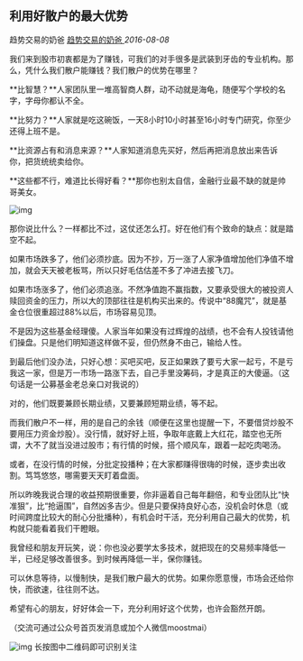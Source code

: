 ## 利用好散户的最大优势

趋势交易的奶爸 [趋势交易的奶爸 ](javascript:void(0);) *2016-08-08*

我们来到股市初衷都是为了赚钱，可我们的对手很多是武装到牙齿的专业机构。那么，凭什么我们散户能赚钱？我们散户的优势在哪里？

 

**比智慧？**人家团队里一堆高智商人群，动不动就是海龟，随便写个学校的名字，字母你都认不全。

 

**比努力？**人家就是吃这碗饭，一天8小时10小时甚至16小时专门研究，你至少还得上班不是。

 

**比资源占有和消息来源？**人家知道消息先买好，然后再把消息放出来告诉你，把货统统卖给你。

 

**这些都不行，难道比长得好看？**那你也别太自信，金融行业最不缺的就是帅哥美女。

![img](https://mmbiz.qpic.cn/mmbiz/VyPaD2tFqzpicJBpyerxdADYSP8icDMdatrgqaP42zWccvg9gq9nDgOVBkFcQmKnWAM9GubdnSrtC6OyFbCaIytQ/640?wx_fmt=png&wxfrom=5&wx_lazy=1)

那你说比什么？一样都比不过，这仗还怎么打。好在他们有个致命的缺点：就是踏空不起。

如果市场跌多了，他们必须抄底。因为不抄，万一涨了人家净值增加他们净值不增加，就会天天被老板骂，所以只好毛估估差不多了冲进去接飞刀。

 

如果市场涨多了，他们必须追涨。不然净值跑不赢指数，又要承受很大的被投资人赎回资金的压力，所以大的顶部往往是机构买出来的。传说中“88魔咒”，就是基金仓位很重超过88%以后，市场容易见顶。

 

不是因为这些基金经理傻。人家当年如果没有过辉煌的战绩，也不会有人投钱请他们操盘。只是他们明知道这样做不妥，但仍然身不由己，输给人性。

 

到最后他们没办法，只好心想：买吧买吧，反正如果跌了要亏大家一起亏，不是亏我这一家，但是万一市场一路涨下去，自己手里没筹码，才是真正的大傻逼。（这句话是一公募基金老总亲口对我说的）

 

对的，他们既要兼顾长期业绩，又要兼顾短期业绩，等不起。

 

而我们散户不一样，用的是自己的余钱（顺便在这里也提醒一下，不要借贷炒股不要用压力资金炒股）。没行情，就好好上班，争取年底戴上大红花，踏空也无所谓，大不了就当没进过股市；有行情的时候，搭个顺风车，跟着一起吃肉喝汤。

或者，在没行情的时候，分批定投播种；在大家都赚得很嗨的时候，逐步卖出收割。笃笃悠悠，哪需要天天盯着盘面。

 

所以昨晚我说合理的收益预期很重要，你非逼着自己每年翻倍，和专业团队比“快准狠”，比“抢逼围”，自然凶多吉少。但是只要保持良好心态，没机会时休息（或时间跨度比较大的耐心分批播种），有机会时干活，充分利用自己最大的优势，机构就只能看着我们干瞪眼。

 

我曾经和朋友开玩笑，说：你也没必要学太多技术，就把现在的交易频率降低一半，已经足够改善很多。到时候再降低一半，保你赚钱。

 

可以休息等待，以慢制快，是我们散户最大的优势。如果你愿意慢，市场会还给你快，而欲速，往往则不达。

 

希望有心的朋友，好好体会一下，充分利用好这个优势，也许会豁然开朗。

（交流可通过公众号首页发消息或加个人微信moostmai）

![img](https://mmbiz.qpic.cn/mmbiz/VyPaD2tFqzoQhZPwJicYt4paGrZr0rGnIkmiabvvS7eropOUwbC0v2lCgyF5DDbZJkoh3srzLR91jZI9Hh31hMNQ/640?wx_fmt=png&wxfrom=5&wx_lazy=1)
长按图中二维码即可识别关注